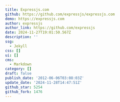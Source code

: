 ```yaml
---
title: Expressjs.com
github: https://github.com/expressjs/expressjs.com
demo: https://expressjs.com
author: expressjs
author_link: https://github.com/expressjs
date: 2024-11-27T19:01:50.567Z
description: ''
ssg:
  - Jekyll
css: []
ui: []
cms:
  - Markdown
category: []
draft: false
publish_date: '2012-06-06T03:08:03Z'
update_date: '2024-11-28T14:47:51Z'
github_star: 5254
github_fork: 1476
---
```

